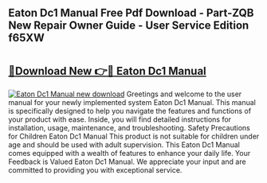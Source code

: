 ## Eaton Dc1 Manual Free Pdf Download - Part-ZQB New Repair Owner Guide - User Service Edition f65XW

# <h2><a href="http://bc26840.oget.top/?id=Eaton+Dc1+Manual">🔗Download New 👉🔴 Eaton Dc1 Manual</a></h2>

[![Eaton Dc1 Manual new download](https://i.imgur.com/5g1atiW.png)](http://bc26840.oget.top/?id=Eaton+Dc1+Manual)
Greetings and welcome to the user manual for your newly implemented system Eaton Dc1 Manual. This manual is specifically designed to help you navigate the features and functions of your product with ease. Inside, you will find detailed instructions for installation, usage, maintenance, and troubleshooting. Safety Precautions for Children Eaton Dc1 Manual This product is not suitable for children under age and should be used with adult supervision. This Eaton Dc1 Manual comes equipped with a wealth of features to enhance your daily life. Your Feedback is Valued Eaton Dc1 Manual. We appreciate your input and are committed to providing you with exceptional service.
